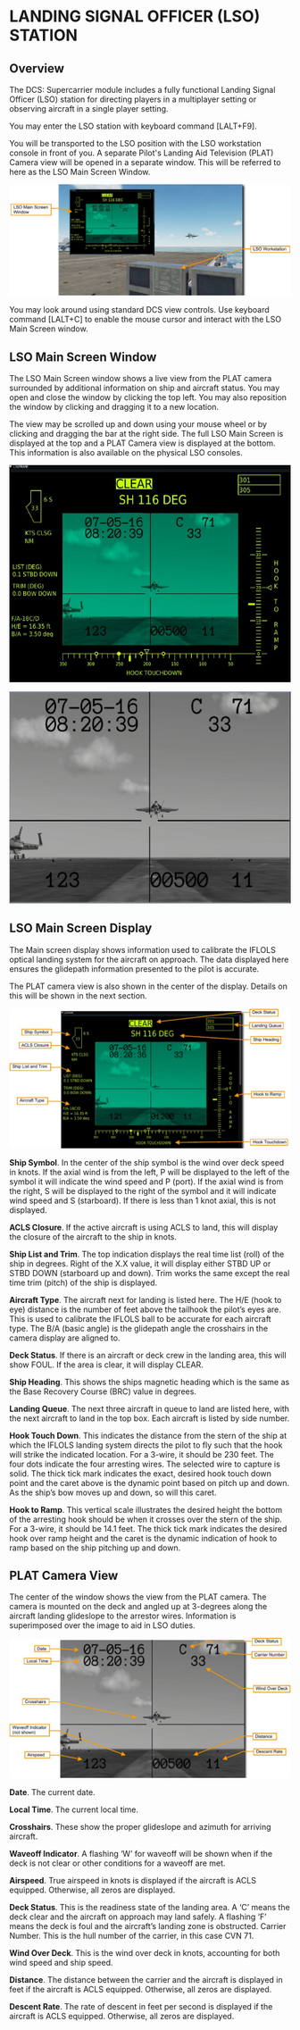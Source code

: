 # LANDING SIGNAL OFFICER (LSO) STATION

## Overview

The DCS: Supercarrier module includes a fully functional Landing Signal Officer (LSO) station for directing
players in a multiplayer setting or observing aircraft in a single player setting.

You may enter the LSO station with keyboard command [LALT+F9].

You will be transported to the LSO position with the LSO workstation console in front of you. A separate Pilot's
Landing Aid Television (PLAT) Camera view will be opened in a separate window. This will be referred to here
as the LSO Main Screen Window.

![](img/sc--72-1.jpg)

You may look around using standard DCS view controls. Use keyboard command [LALT+C] to enable the
mouse cursor and interact with the LSO Main Screen window.

## LSO Main Screen Window

The LSO Main Screen window shows a live view from the PLAT camera surrounded by additional information
on ship and aircraft status. You may open and close the window by clicking the top left. You may also reposition
the window by clicking and dragging it to a new location.

The view may be scrolled up and down using your mouse wheel or by clicking and dragging the bar at the right
side. The full LSO Main Screen is displayed at the top and a PLAT Camera view is displayed at the bottom.
This information is also available on the physical LSO consoles.

![LSO Main Screen](img/sc--73-1.jpg)

![PLAT Camera View](img/sc--73-2.jpg)

## LSO Main Screen Display

The Main screen display shows information used to calibrate the IFLOLS optical landing system for the aircraft
on approach. The data displayed here ensures the glidepath information presented to the pilot is accurate.

The PLAT camera view is also shown in the center of the display. Details on this will be shown in the next
section.

![](img/sc--74-1.jpg)

**Ship Symbol**. In the center of the ship symbol is the wind over deck speed in knots. If the axial wind is from the
left, P will be displayed to the left of the symbol it will indicate the wind speed and P (port). If the axial wind is
from the right, S will be displayed to the right of the symbol and it will indicate wind speed and S (starboard). If
there is less than 1 knot axial, this is not displayed.

**ACLS Closure**. If the active aircraft is using ACLS to land, this will display the closure of the aircraft to the ship
in knots.

**Ship List and Trim**. The top indication displays the real time list (roll) of the ship in degrees. Right of the X.X
value, it will display either STBD UP or STBD DOWN (starboard up and down). Trim works the same except the
real time trim (pitch) of the ship is displayed.

**Aircraft Type**. The aircraft next for landing is listed here. The H/E (hook to eye) distance is the number of feet
above the tailhook the pilot’s eyes are. This is used to calibrate the IFLOLS ball to be accurate for each aircraft
type. The B/A (basic angle) is the glidepath angle the crosshairs in the camera display are aligned to.

**Deck Status**. If there is an aircraft or deck crew in the landing area, this will show FOUL. If the area is clear, it
will display CLEAR.

**Ship Heading**. This shows the ships magnetic heading which is the same as the Base Recovery Course (BRC)
value in degrees.

**Landing Queue**. The next three aircraft in queue to land are listed here, with the next aircraft to land in the top
box. Each aircraft is listed by side number.

**Hook Touch Down**. This indicates the distance from the stern of the ship at which the IFLOLS landing system
directs the pilot to fly such that the hook will strike the indicated location. For a 3-wire, it should be 230 feet. The
four dots indicate the four arresting wires. The selected wire to capture is solid. The thick tick mark indicates the
exact, desired hook touch down point and the caret above is the dynamic point based on pitch up and down. As
the ship’s bow moves up and down, so will this caret.

**Hook to Ramp**. This vertical scale illustrates the desired height the bottom of the arresting hook should be
when it crosses over the stern of the ship. For a 3-wire, it should be 14.1 feet. The thick tick mark indicates the
desired hook over ramp height and the caret is the dynamic indication of hook to ramp based on the ship
pitching up and down.

## PLAT Camera View

The center of the window shows the view from the PLAT camera. The camera is mounted on the deck and
angled up at 3-degrees along the aircraft landing glideslope to the arrestor wires. Information is superimposed
over the image to aid in LSO duties.

![](img/sc--76-1.jpg)

**Date**. The current date.

**Local Time**. The current local time.

**Crosshairs**. These show the proper glideslope and azimuth for arriving aircraft.

**Waveoff Indicator**. A flashing ‘W’ for waveoff will be shown when if the deck is not clear or other conditions for
a waveoff are met.

**Airspeed**. True airspeed in knots is displayed if the aircraft is ACLS equipped. Otherwise, all zeros are
displayed.

**Deck Status**. This is the readiness state of the landing area. A ‘C’ means the deck clear and the aircraft on
approach may land safely. A flashing ‘F’ means the deck is foul and the aircraft’s landing zone is obstructed.
Carrier Number. This is the hull number of the carrier, in this case CVN 71.

**Wind Over Deck**. This is the wind over deck in knots, accounting for both wind speed and ship speed.

**Distance**. The distance between the carrier and the aircraft is displayed in feet if the aircraft is ACLS equipped.
Otherwise, all zeros are displayed.

**Descent Rate**. The rate of descent in feet per second is displayed if the aircraft is ACLS equipped. Otherwise,
all zeros are displayed.

